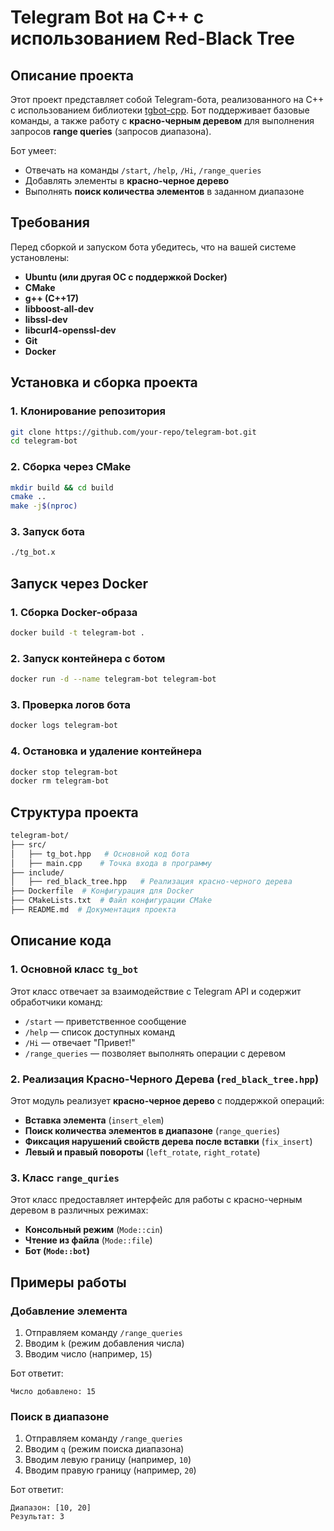 # Telegram Bot на C++ с использованием Red-Black Tree

## Описание проекта
Этот проект представляет собой Telegram-бота, реализованного на C++ с использованием библиотеки [tgbot-cpp](https://github.com/reo7sp/tgbot-cpp). Бот поддерживает базовые команды, а также работу с **красно-черным деревом** для выполнения запросов **range queries** (запросов диапазона).

Бот умеет:
- Отвечать на команды `/start`, `/help`, `/Hi`, `/range_queries`
- Добавлять элементы в **красно-черное дерево**
- Выполнять **поиск количества элементов** в заданном диапазоне

## Требования
Перед сборкой и запуском бота убедитесь, что на вашей системе установлены:
- **Ubuntu (или другая ОС с поддержкой Docker)**
- **CMake**
- **g++ (C++17)**
- **libboost-all-dev**
- **libssl-dev**
- **libcurl4-openssl-dev**
- **Git**
- **Docker**

## Установка и сборка проекта
### **1. Клонирование репозитория**
```sh
git clone https://github.com/your-repo/telegram-bot.git
cd telegram-bot
```

### **2. Сборка через CMake**
```sh
mkdir build && cd build
cmake ..
make -j$(nproc)
```

### **3. Запуск бота**
```sh
./tg_bot.x
```

## **Запуск через Docker**
### **1. Сборка Docker-образа**
```sh
docker build -t telegram-bot .
```

### **2. Запуск контейнера с ботом**
```sh
docker run -d --name telegram-bot telegram-bot
```

### **3. Проверка логов бота**
```sh
docker logs telegram-bot
```

### **4. Остановка и удаление контейнера**
```sh
docker stop telegram-bot
docker rm telegram-bot
```

## **Структура проекта**
```sh
telegram-bot/
├── src/
│   ├── tg_bot.hpp   # Основной код бота
│   ├── main.cpp    # Точка входа в программу
├── include/
│   ├── red_black_tree.hpp   # Реализация красно-черного дерева
├── Dockerfile  # Конфигурация для Docker
├── CMakeLists.txt  # Файл конфигурации CMake
├── README.md  # Документация проекта
```

## **Описание кода**
### **1. Основной класс `tg_bot`**
Этот класс отвечает за взаимодействие с Telegram API и содержит обработчики команд:
- `/start` — приветственное сообщение
- `/help` — список доступных команд
- `/Hi` — отвечает "Привет!"
- `/range_queries` — позволяет выполнять операции с деревом

### **2. Реализация Красно-Черного Дерева (`red_black_tree.hpp`)**
Этот модуль реализует **красно-черное дерево** с поддержкой операций:
- **Вставка элемента** (`insert_elem`)
- **Поиск количества элементов в диапазоне** (`range_queries`)
- **Фиксация нарушений свойств дерева после вставки** (`fix_insert`)
- **Левый и правый повороты** (`left_rotate`, `right_rotate`)

### **3. Класс `range_quries`**
Этот класс предоставляет интерфейс для работы с красно-черным деревом в различных режимах:
- **Консольный режим** (`Mode::cin`)
- **Чтение из файла** (`Mode::file`)
- **Бот (`Mode::bot`)**

## **Примеры работы**
### **Добавление элемента**
1. Отправляем команду `/range_queries`
2. Вводим `k` (режим добавления числа)
3. Вводим число (например, `15`)

Бот ответит:
```
Число добавлено: 15
```

### **Поиск в диапазоне**
1. Отправляем команду `/range_queries`
2. Вводим `q` (режим поиска диапазона)
3. Вводим левую границу (например, `10`)
4. Вводим правую границу (например, `20`)

Бот ответит:
```
Диапазон: [10, 20]
Результат: 3
```
